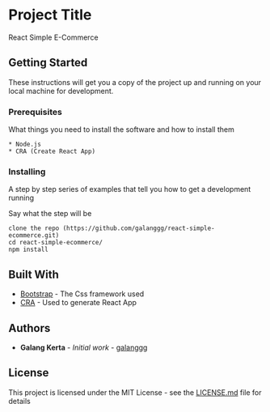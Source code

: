 # Project Title

React Simple E-Commerce
## Getting Started

These instructions will get you a copy of the project up and running on your local machine for development.

### Prerequisites

What things you need to install the software and how to install them

```
* Node.js
* CRA (Create React App)
```

### Installing

A step by step series of examples that tell you how to get a development running

Say what the step will be

```
clone the repo (https://github.com/galanggg/react-simple-ecommerce.git)
cd react-simple-ecommerce/
npm install
```

## Built With

* [Bootstrap](https://getbootstrap.com/) - The Css framework used
* [CRA](https://create-react-app.dev/) - Used to generate React App


## Authors

* **Galang Kerta** - *Initial work* - [galanggg](https://github.com/galanggg)

## License

This project is licensed under the MIT License - see the [LICENSE.md](LICENSE.md) file for details
